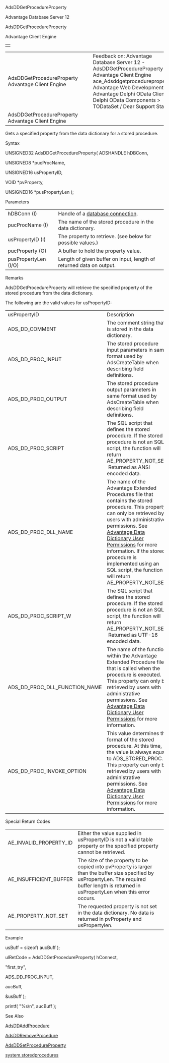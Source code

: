 AdsDDGetProcedureProperty




Advantage Database Server 12  

AdsDDGetProcedureProperty

Advantage Client Engine

|  |
| --- |
|  |

|  |  |  |  |  |
| --- | --- | --- | --- | --- |
| AdsDDGetProcedureProperty  Advantage Client Engine |  |  | Feedback on: Advantage Database Server 12 - AdsDDGetProcedureProperty Advantage Client Engine ace\_Adsddgetprocedureproperty Advantage Web Development > Advantage Delphi OData Client > Delphi OData Components > TODataSet / Dear Support Staff, |  |
| AdsDDGetProcedureProperty  Advantage Client Engine |  |  |  |  |

Gets a specified property from the data dictionary for a stored procedure.

Syntax

UNSIGNED32 AdsDDGetProcedureProperty( ADSHANDLE hDBConn,

UNSIGNED8 \*pucProcName,

UNSIGNED16 usPropertyID,

VOID \*pvProperty,

UNSIGNED16 \*pusPropertyLen );

Parameters

|  |  |
| --- | --- |
| hDBConn (I) | Handle of a [database connection](javascript:hhpopuplink.TextPopup(popid_465551922,FontFace,-1,-1,-1,-1)). |
| pucProcName (I) | The name of the stored procedure in the data dictionary. |
| usPropertyID (I) | The property to retrieve. (see below for possible values.) |
| pucProperty (O) | A buffer to hold the property value. |
| pusPropertyLen (I/O) | Length of given buffer on input, length of returned data on output. |

Remarks

AdsDDGetProcedureProperty will retrieve the specified property of the stored procedure from the data dictionary.

The following are the valid values for usPropertyID:

|  |  |
| --- | --- |
| usPropertyID | Description |
| ADS\_DD\_COMMENT | The comment string that is stored in the data dictionary. |
| ADS\_DD\_PROC\_INPUT | The stored procedure input parameters in same format used by AdsCreateTable when describing field definitions. |
| ADS\_DD\_PROC\_OUTPUT | The stored procedure output parameters in same format used by AdsCreateTable when describing field definitions. |
| ADS\_DD\_PROC\_SCRIPT | The SQL script that defines the stored procedure. If the stored procedure is not an SQL script, the function will return AE\_PROPERTY\_NOT\_SET.  Returned as ANSI encoded data. |
| ADS\_DD\_PROC\_DLL\_NAME | The name of the Advantage Extended Procedures file that contains the stored procedure. This property can only be retrieved by users with administrative permissions. See [Advantage Data Dictionary User Permissions](master_advantage_data_dictionary_user_permissions.htm) for more information. If the stored procedure is implemented using an SQL script, the function will return AE\_PROPERTY\_NOT\_SET. |
| ADS\_DD\_PROC\_SCRIPT\_W | The SQL script that defines the stored procedure. If the stored procedure is not an SQL script, the function will return AE\_PROPERTY\_NOT\_SET.  Returned as UTF-16 encoded data. |
| ADS\_DD\_PROC\_DLL\_FUNCTION\_NAME | The name of the function within the Advantage Extended Procedure file that is called when the procedure is executed. This property can only be retrieved by users with administrative permissions. See [Advantage Data Dictionary User Permissions](master_advantage_data_dictionary_user_permissions.htm) for more information. |
| ADS\_DD\_PROC\_INVOKE\_OPTION | This value determines the format of the stored procedure. At this time, the value is always equal to ADS\_STORED\_PROC. This property can only be retrieved by users with administrative permissions. See [Advantage Data Dictionary User Permissions](master_advantage_data_dictionary_user_permissions.htm) for more information. |

Special Return Codes

|  |  |
| --- | --- |
| AE\_INVALID\_PROPERTY\_ID | Either the value supplied in usPropertyID is not a valid table property or the specified property cannot be retrieved. |
| AE\_INSUFFICIENT\_BUFFER | The size of the property to be copied into pvProperty is larger than the buffer size specified by usPropertyLen. The required buffer length is returned in usPropertyLen when this error occurs. |
| AE\_PROPERTY\_NOT\_SET | The requested property is not set in the data dictionary. No data is returned in pvProperty and usPropertylen. |

Example

usBuff = sizeof( aucBuff );

ulRetCode = AdsDDGetProcedureProperty( hConnect,

"first\_try",

ADS\_DD\_PROC\_INPUT,

aucBuff,

&usBuff );

printf( "%s\n", aucBuff );

See Also

[AdsDDAddProcedure](ace_adsddaddprocedure.htm)

[AdsDDRemoveProcedure](ace_adsddremoveprocedure.htm)

[AdsDDSetProcedureProperty](ace_adsddsetprocedureproperty.htm)

[system.storedprocedures](master_system_storedprocedures.htm)